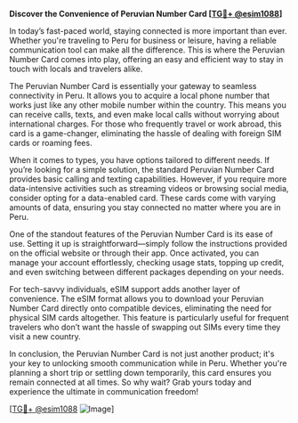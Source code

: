 **Discover the Convenience of Peruvian Number Card [[TG💪+ @esim1088](https://t.me/s/esim1088)]**

In today’s fast-paced world, staying connected is more important than ever. Whether you're traveling to Peru for business or leisure, having a reliable communication tool can make all the difference. This is where the Peruvian Number Card comes into play, offering an easy and efficient way to stay in touch with locals and travelers alike.

The Peruvian Number Card is essentially your gateway to seamless connectivity in Peru. It allows you to acquire a local phone number that works just like any other mobile number within the country. This means you can receive calls, texts, and even make local calls without worrying about international charges. For those who frequently travel or work abroad, this card is a game-changer, eliminating the hassle of dealing with foreign SIM cards or roaming fees.

When it comes to types, you have options tailored to different needs. If you’re looking for a simple solution, the standard Peruvian Number Card provides basic calling and texting capabilities. However, if you require more data-intensive activities such as streaming videos or browsing social media, consider opting for a data-enabled card. These cards come with varying amounts of data, ensuring you stay connected no matter where you are in Peru.

One of the standout features of the Peruvian Number Card is its ease of use. Setting it up is straightforward—simply follow the instructions provided on the official website or through their app. Once activated, you can manage your account effortlessly, checking usage stats, topping up credit, and even switching between different packages depending on your needs.

For tech-savvy individuals, eSIM support adds another layer of convenience. The eSIM format allows you to download your Peruvian Number Card directly onto compatible devices, eliminating the need for physical SIM cards altogether. This feature is particularly useful for frequent travelers who don’t want the hassle of swapping out SIMs every time they visit a new country.

In conclusion, the Peruvian Number Card is not just another product; it's your key to unlocking smooth communication while in Peru. Whether you're planning a short trip or settling down temporarily, this card ensures you remain connected at all times. So why wait? Grab yours today and experience the ultimate in communication freedom! 

[[TG💪+ @esim1088](https://t.me/s/esim1088) ![Image](https://i.postimg.cc/Y0z9fWf4/image.png)]